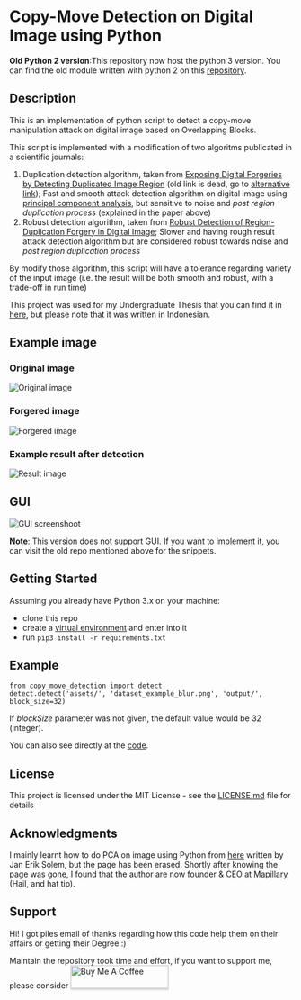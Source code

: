 # Copy-Move Detection on Digital Image using Python

**Old Python 2 version**:This repository now host the python 3 version. You can find the old module written with python 2 on this [repository](https://github.com/rahmatnazali/image-copy-move-detection-python2).

## Description
This is an implementation of python script to detect a copy-move manipulation attack on digital image based on Overlapping Blocks.

This script is implemented with a modification of two algoritms publicated in a scientific journals:
1. Duplication detection algorithm, taken from [Exposing Digital Forgeries by Detecting Duplicated Image Region](http://www.ists.dartmouth.edu/library/102.pdf) (old link is dead, go to [alternative link](https://www.semanticscholar.org/paper/Exposing-Digital-Forgeries-by-Detecting-Duplicated-Popescu-Farid/b888c1b19014fe5663fd47703edbcb1d6e4124ab)); Fast and smooth attack detection algorithm on digital image using [principal component analysis](https://en.wikipedia.org/wiki/Principal_component_analysis), but sensitive to noise and _post region duplication process_ (explained in the paper above)
2. Robust detection algorithm, taken from [Robust Detection of Region-Duplication Forgery in Digital Image](http://ieeexplore.ieee.org/document/1699948/); Slower and having rough result attack detection algorithm but are considered robust towards noise and _post region duplication process_

By modify those algorithm, this script will have a tolerance regarding variety of the input image (i.e. the result will be both smooth and robust, with a trade-off in run time)

This project was used for my Undergraduate Thesis that you can find it in [here](http://repository.its.ac.id/1801/), but please note that it was written in Indonesian.

## Example image
### Original image
![Original image](/assets/dataset_example.png?raw=true) 
### Forgered image
![Forgered image](/assets/dataset_example_blur.png?raw=true)
### Example result after detection
![Result image](/output/20191125_094809_lined_dataset_example_blur.png)

## GUI
![GUI screenshoot](/assets/gui_result.PNG?raw=true)

**Note**: This version does not support GUI. If you want to implement it, you can visit the old repo mentioned above for the snippets.

## Getting Started

Assuming you already have Python 3.x on your machine:
- clone this repo
- create a [virtual environment](https://docs.python.org/3/library/venv.html) and enter into it
- run `pip3 install -r requirements.txt`

## Example

```python3
from copy_move_detection import detect
detect.detect('assets/', 'dataset_example_blur.png', 'output/', block_size=32)
```

If _blockSize_ parameter was not given, the default value would be 32 (integer).

You can also see directly at the [code](examples/example_01.py).

## License
This project is licensed under the MIT License - see the [LICENSE.md](/LICENSE) file for details

## Acknowledgments
I mainly learnt how to do PCA on image using Python from [here](http://www.janeriksolem.net/2009/01/pca-for-images-using-python.html) written by Jan Erik Solem, but the page has been erased. Shortly after knowing the page was gone, I found that the author are now founder & CEO at [Mapillary](https://www.mapillary.com/) (Hail, and hat tip).

## Support

Hi! I got piles email of thanks regarding how this code help them on their affairs or getting their Degree :) 

Maintain the repository took time and effort, if you want to support me, please consider <a href="https://www.buymeacoffee.com/EyWFfgS" target="_blank"><img src="https://www.buymeacoffee.com/assets/img/custom_images/orange_img.png" alt="Buy Me A Coffee" style="height: 41px !important;width: 174px !important;box-shadow: 0px 3px 2px 0px rgba(190, 190, 190, 0.5) !important;-webkit-box-shadow: 0px 3px 2px 0px rgba(190, 190, 190, 0.5) !important;" ></a>
